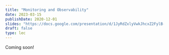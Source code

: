 ```yaml
---
title: "Monitoring and Observability"
date: 2023-03-15
publishDate: 2020-12-01
slides: "https://docs.google.com/presentation/d/1JyRdZxlyVwkJhcxZ2FylB-zDz4RHSGEgNS9KMG8h3Sc/edit?usp=sharing"
draft: false
type: lec
---
```


Coming soon!
